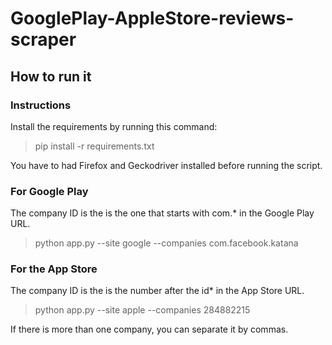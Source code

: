 # GooglePlay-AppleStore-reviews-scraper

## How to run it

### Instructions

Install the requirements by running this command:

> pip install -r requirements.txt

You have to had Firefox and Geckodriver installed before running the script.

### For Google Play

The company ID is the is the one that starts with com.* in the Google Play URL.

> python app.py --site google --companies com.facebook.katana

### For the App Store

The company ID is the is the number after the id* in the App Store URL.

> python app.py --site apple --companies 284882215


If there is more than one company, you can separate it by commas.